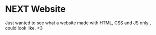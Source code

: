 # NEXT Website
Just wanted to see what a website made with HTML, CSS and JS only , could look like. <3
